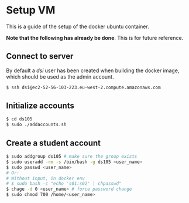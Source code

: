 # Setup VM

This is a guide of the setup of the docker ubuntu container. 

**Note that the following has already be done**. This is for future reference.

## Connect to server

By default a *dsi* user has been created when building the docker image, which should be used as the admin account.

```bash
$ ssh dsi@ec2-52-56-103-223.eu-west-2.compute.amazonaws.com
```

## Initialize accounts

```bash
$ cd ds105
$ sudo ./addaccounts.sh
```

## Create a student account
```bash
$ sudo addgroup ds105 # make sure the group exists
$ sudo useradd -rm -s /bin/bash -g ds105 <user_name>
$ sudo passwd <user_name>
# Or:
# Without input, in docker env
# $ sudo bash -c "echo 's01:s02' | chpasswd"
$ chage -d 0 <user_name> # force password change
$ sudo chmod 700 /home/<user_name>
```